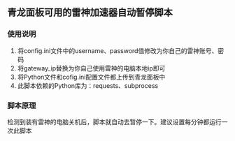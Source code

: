 ## 青龙面板可用的雷神加速器自动暂停脚本
### 使用说明
1. 将config.ini文件中的username、password值修改为你自己的雷神账号、密码  
2. 将gateway_ip替换为你自己使用雷神的电脑本地ip即可  
3. 将Python文件和cofig.ini配置文件都上传到青龙面板中  
4. 此脚本依赖的Python库为：requests、subprocess
### 脚本原理
检测到装有雷神的电脑关机后，脚本就自动去暂停一下。建议设置每分钟都运行一次此脚本
